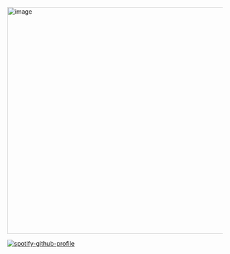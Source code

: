 <img width="1080" height="530" alt="image" src="https://github.com/user-attachments/assets/8af68605-d596-4eb9-82ec-1035947489bd" />

[![spotify-github-profile](https://spotify-github-profile.kittinanx.com/api/view?uid=31ts7iv6yt53whgxdprzrnl2dw7q&cover_image=true&theme=novatorem&show_offline=true&background_color=121212&interchange=true&bar_color=ffffff&bar_color_cover=false)](https://github.com/kittinan/spotify-github-profile)
